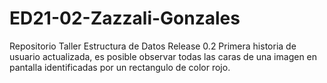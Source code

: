 # ED21-02-Zazzali-Gonzales
Repositorio Taller Estructura de Datos
Release 0.2
Primera historia de usuario actualizada, es posible observar todas las caras de una imagen en pantalla identificadas por un rectangulo de color rojo.
